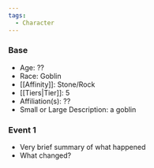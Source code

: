 ```yaml
---
tags:
  - Character
---
```

### Base
- Age: ??
- Race: Goblin
- [[Affinity]]: Stone/Rock
- [[Tiers|Tier]]: 5
- Affiliation(s): ??
- Small or Large Description: a goblin
### Event 1
- Very brief summary of what happened
- What changed?